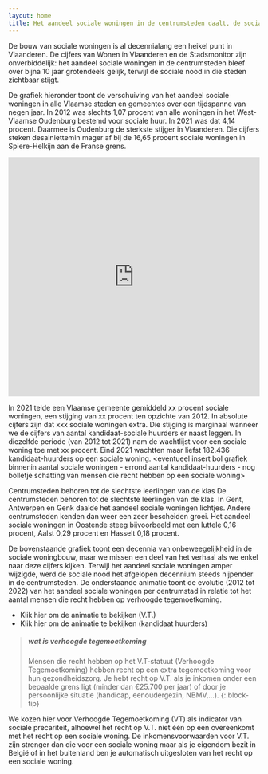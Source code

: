 ```yaml
---
layout: home
title: Het aandeel sociale woningen in de centrumsteden daalt, de sociale nood explodeert.
---
```


De bouw van sociale woningen is al decennialang een heikel punt in Vlaanderen. De cijfers van Wonen in Vlaanderen en de Stadsmonitor zijn onverbiddelijk: het aandeel sociale woningen in de centrumsteden bleef over bijna 10 jaar grotendeels gelijk, terwijl de sociale nood in die steden zichtbaar stijgt.

De grafiek hieronder toont de verschuiving van het aandeel sociale woningen in alle Vlaamse steden en gemeentes over een tijdspanne van negen jaar. In 2012 was slechts 1,07 procent van alle woningen in het West-Vlaamse Oudenburg bestemd voor sociale huur. In 2021 was dat 4,14 procent. Daarmee is Oudenburg de sterkste stijger in Vlaanderen. Die cijfers steken desalniettemin mager af bij de 16,65 procent sociale woningen in Spiere-Helkijn aan de Franse grens.


<!-- datawrapper embedding via iframe -->
<iframe 
  src="https://datawrapper.dwcdn.net/1oSsE/1/" 
  width="100%" height="480" 
  frameBorder="0">Browser not compatible.</iframe>


In 2021 telde een Vlaamse gemeente gemiddeld xx procent sociale woningen, een stijging van xx procent ten opzichte van 2012. In absolute cijfers zijn dat xxx sociale woningen extra. Die stijging is marginaal wanneer we de cijfers van aantal kandidaat-sociale huurders er naast leggen. In diezelfde periode (van 2012 tot 2021) nam de wachtlijst voor een sociale woning toe met xx procent. Eind 2021 wachtten maar liefst 182.436 kandidaat-huurders op een sociale woning.
<eventueel insert bol grafiek binnenin aantal sociale woningen - errond aantal kandidaat-huurders - nog bolletje schatting van mensen die recht hebben op een sociale woning>

Centrumsteden behoren tot de slechtste leerlingen van de klas
De centrumsteden behoren tot de slechtste leerlingen van de klas. In Gent, Antwerpen en Genk daalde het aandeel sociale woningen lichtjes. Andere centrumsteden kenden dan weer een zeer bescheiden groei. Het aandeel sociale woningen in Oostende steeg bijvoorbeeld met een luttele 0,16 procent, Aalst 0,29 procent en Hasselt 0,18 procent. 

De bovenstaande grafiek toont een decennia van onbeweegelijkheid in de sociale woningbouw, maar we missen een deel van het verhaal als we enkel naar deze cijfers kijken. 
Terwijl het aandeel sociale woningen amper wijzigde, werd de sociale nood het afgelopen decennium steeds nijpender in de centrumsteden. De onderstaande animatie toont de evolutie (2012 tot 2022) van het aandeel sociale woningen per centrumstad in relatie tot het aantal mensen die recht hebben op verhoogde tegemoetkoming. 

* Klik hier om de animatie te bekijken (V.T.)
* Klik hier om de animatie te bekijken (kandidaat huurders)

<!-- flourish embedded animatie -->

<div class="flourish-embed flourish-scatter" data-src="visualisation/14700639"><script src="https://public.flourish.studio/resources/embed.js"></script></div>




> ##### wat is verhoogde tegemoetkoming 
> 
> Mensen die recht hebben op het V.T-statuut (Verhoogde Tegemoetkoming) hebben recht op een extra tegemoetkoming voor hun gezondheidszorg. Je hebt recht op V.T. als je inkomen onder een bepaalde grens ligt (minder dan €25.700 per jaar) of door je persoonlijke situatie (handicap, eenoudergezin, NBMV,...).
{:.block-tip}

We kozen hier voor Verhoogde Tegemoetkoming (VT) als indicator van sociale precariteit, alhoewel het recht op V.T. niet één op één overeenkomt met het recht op een sociale woning. De inkomensvoorwaarden voor V.T. zijn strenger dan die voor een sociale woning maar als je eigendom bezit in België of in het buitenland ben je automatisch uitgesloten van het recht op een sociale woning. 

